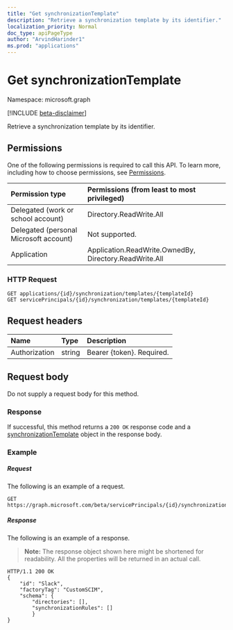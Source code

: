 ```yaml
---
title: "Get synchronizationTemplate"
description: "Retrieve a synchronization template by its identifier."
localization_priority: Normal
doc_type: apiPageType
author: "ArvindHarinder1"
ms.prod: "applications"
---
```


# Get synchronizationTemplate

Namespace: microsoft.graph

[!INCLUDE [beta-disclaimer](../../includes/beta-disclaimer.md)]

Retrieve a synchronization template by its identifier.

## Permissions
One of the following permissions is required to call this API. To learn more, including how to choose permissions, see [Permissions](/graph/permissions-reference).

|Permission type                        | Permissions (from least to most privileged)              |
|:--------------------------------------|:---------------------------------------------------------|
|Delegated (work or school account)     |Directory.ReadWrite.All  |
|Delegated (personal Microsoft account) |Not supported.|
|Application                            |Application.ReadWrite.OwnedBy, Directory.ReadWrite.All | 

### HTTP Request

```http
GET applications/{id}/synchronization/templates/{templateId}
GET servicePrincipals/{id}/synchronization/templates/{templateId}
```

## Request headers

| Name           | Type    | Description|
|:---------------|:--------|:-----------|
| Authorization  | string  | Bearer {token}. Required. |

## Request body

Do not supply a request body for this method.

### Response

If successful, this method returns a `200 OK` response code and a [synchronizationTemplate](../resources/synchronization-synchronizationtemplate.md) object in the response body.

### Example

##### Request
The following is an example of a request.

```http
GET https://graph.microsoft.com/beta/servicePrincipals/{id}/synchronization/templates/Slack
```

##### Response
The following is an example of a response.
>**Note:** The response object shown here might be shortened for readability. All the properties will be returned in an actual call.

```http
HTTP/1.1 200 OK
{
    "id": "Slack",
    "factoryTag": "CustomSCIM",
    "schema": {
        "directories": [],
        "synchronizationRules": []
        }
}
```


